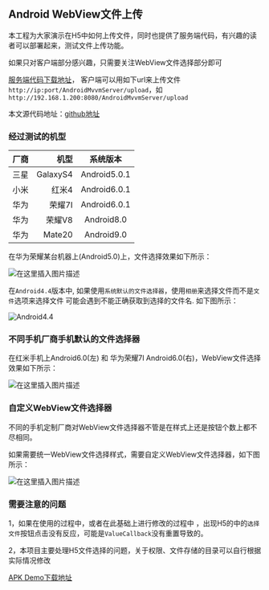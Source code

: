 ## Android WebView文件上传

本工程为大家演示在H5中如何上传文件，同时也提供了服务端代码，有兴趣的读者可以部署起来，测试文件上传功能。

如果只对客户端部分感兴趣，只需要关注WebView文件选择部分即可

[服务端代码下载地址](https://github.com/chiclaim/android_mvvm_server)， 客户端可以用如下url来上传文件
`http://ip:port/AndroidMvvmServer/upload`，如 `http://192.168.1.200:8080/AndroidMvvmServer/upload`

本文源代码地址：[github地址](https://github.com/chiclaim/android-webview-upload-file)

### 经过测试的机型

| 厂商        | 机型    |  系统版本  |
| --------   | -----:   | :----: |
| 三星        | GalaxyS4     |   Android5.0.1    |
| 小米        | 红米4     |   Android6.0.1    |
| 华为        | 荣耀7I     |   Android6.0.1    |
| 华为        | 荣耀V8      |   Android8.0     |
| 华为        | Mate20      |   Android9.0  |


在华为荣耀某台机器上(Android5.0)上，文件选择效果如下所示：

![在这里插入图片描述](https://img-blog.csdnimg.cn/20190107103128680.gif)

在`Android4.4`版本中, 如果使用`系统默认的文件选择器`，使用`相册`来选择文件而不是`文件`选项来选择文件 可能会遇到不能正确获取到选择的文件名. 如下图所示：

![Android4.4](https://img-blog.csdnimg.cn/20190107102617215.gif)

### 不同手机厂商手机默认的文件选择器

在红米手机上Android6.0(左) 和 华为荣耀7I Android6.0(右)，WebView文件选择效果如下所示：

![在这里插入图片描述](https://img-blog.csdnimg.cn/20190107102655584.gif)


### 自定义WebView文件选择器

不同的手机定制厂商对WebView文件选择器不管是在样式上还是按钮个数上都不尽相同。

如果需要统一WebView文件选择样式，需要自定义WebView文件选择器，如下图所示：

![在这里插入图片描述](https://img-blog.csdnimg.cn/2019010710272166.gif)



### 需要注意的问题

1，如果在使用的过程中，或者在此基础上进行修改的过程中 ，出现H5的中的`选择文件`按钮点击没有反应，可能是`ValueCallback`没有重置导致的。

2，本项目主要处理H5文件选择的问题，关于权限、文件存储的目录可以自行根据实际情况修改

[APK Demo下载地址](https://github.com/chiclaim/android-webview-upload-file/blob/master/assets/demo.apk)


